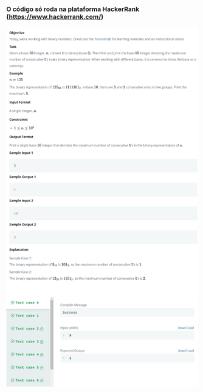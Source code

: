 ### O código só roda na plataforma HackerRank (https://www.hackerrank.com/)

<img src = "./image/problema.png">

<img src = "./image/resultado.jpg">
